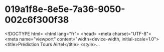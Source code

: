 # 019a1f8e-8e5e-7a36-9050-002c6f300f38
&lt;!DOCTYPE html> &lt;html lang="fr"> &lt;head>     &lt;meta charset="UTF-8">     &lt;meta name="viewport" content="width=device-width, initial-scale=1.0">     &lt;title>Prédiction Tours Airtel&lt;/title>     &lt;style>...
